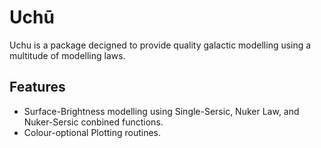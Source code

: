 # Uchū
Uchu is a package decigned to provide quality galactic modelling using a multitude of modelling laws.

## Features

* Surface-Brightness modelling using Single-Sersic, Nuker Law, and Nuker-Sersic conbined functions.
* Colour-optional Plotting routines.
